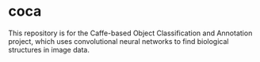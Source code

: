# coca
 This repository is for the Caffe-based Object Classification and Annotation project, which uses convolutional neural networks to find biological structures in image data.
